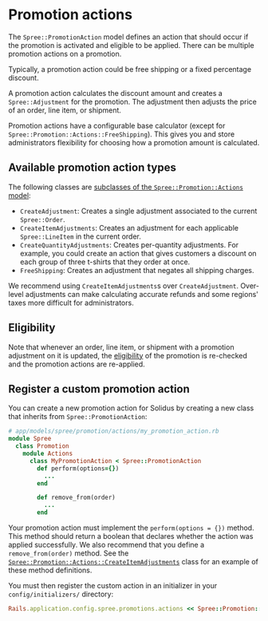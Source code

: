 # Promotion actions

The `Spree::PromotionAction` model defines an action that should occur if the
promotion is activated and eligible to be applied. There can be multiple
promotion actions on a promotion.

Typically, a promotion action could be free shipping or a fixed percentage
discount.

A promotion action calculates the discount amount and creates a
`Spree::Adjustment` for the promotion. The adjustment then adjusts the price of
an order, line item, or shipment.

Promotion actions have a configurable base calculator (except for
`Spree::Promotion::Actions::FreeShipping`). This gives you and store
administrators flexibility for choosing how a promotion amount is calculated.

<!-- TODO:
  Once calculator documentation exists, link to it in the above paragraph so
  there's more context for anyone wondering what a "base calculator" is in
  Solidus.

  Similarly, we should link to the adjustments documentation once it's merged.
-->

## Available promotion action types

The following classes are [subclasses of the `Spree::Promotion::Actions`
model][promotion-actions]:

- `CreateAdjustment`: Creates a single adjustment associated to the current
  `Spree::Order`.
- `CreateItemAdjustments`: Creates an adjustment for each applicable
  `Spree::LineItem` in the current order.
- `CreateQuantityAdjustments`: Creates per-quantity adjustments. For example,
  you could create an action that gives customers a discount on each group of
  three t-shirts that they order at once.
- `FreeShipping`: Creates an adjustment that negates all shipping charges.

We recommend using `CreateItemAdjustments`s over `CreateAdjustment`. Over-level
adjustments can make calculating accurate refunds and some regions' taxes more
difficult for administrators.

[promotion-actions]: https://github.com/solidusio/solidus/tree/master/core/app/models/spree/promotion/actions

## Eligibility

Note that whenever an order, line item, or shipment with a promotion adjustment
on it is updated, the [eligibility][eligibility] of the promotion is re-checked
and the promotion actions are re-applied.

[eligibility]: overview.html#eligibility

## Register a custom promotion action

You can create a new promotion action for Solidus by creating a new class that
inherits from `Spree::PromotionAction`:

```ruby
# app/models/spree/promotion/actions/my_promotion_action.rb
module Spree
  class Promotion
    module Actions
      class MyPromotionAction < Spree::PromotionAction
        def perform(options={})
          ...
        end

        def remove_from(order)
          ...
        end
```

Your promotion action must implement the `perform(options = {})` method. This
method should return a boolean that declares whether the action was applied
successfully. We also recommend that you define a `remove_from(order)` method.
See the
[`Spree::Promotion::Actions::CreateItemAdjustments`][create-item-adjustments]
class for an example of these method definitions.

You must then register the custom action in an initializer in your
`config/initializers/` directory:

```ruby
Rails.application.config.spree.promotions.actions << Spree::Promotion::Actions::MyPromotionAction
```

[create-item-adjustments]: https://github.com/solidusio/solidus/blob/master/core/app/models/spree/promotion/actions/create_item_adjustments.rb
